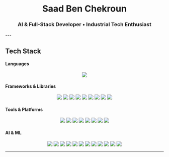 <h1 align="center">Saad Ben Chekroun</h1>
<h3 align="center">AI & Full-Stack Developer • Industrial Tech Enthusiast</h3>
---

## Tech Stack

#### Languages
<p align="center">
  <img src="https://github-readme-stats.vercel.app/api/top-langs/?username=saadbenchekroun&layout=compact&theme=default" />
</p>

#### Frameworks & Libraries
<p align="center">
  <img src="https://img.shields.io/badge/React.js-000000?style=for-the-badge&logo=react&logoColor=61DAFB"/>
  <img src="https://img.shields.io/badge/Next.js-000000?style=for-the-badge&logo=nextdotjs&logoColor=white"/>
  <img src="https://img.shields.io/badge/Node.js-000000?style=for-the-badge&logo=nodedotjs&logoColor=339933"/>
  <img src="https://img.shields.io/badge/Express.js-000000?style=for-the-badge&logo=express&logoColor=white"/>
  <img src="https://img.shields.io/badge/Tailwind_CSS-000000?style=for-the-badge&logo=tailwind-css&logoColor=38B2AC"/>
  <img src="https://img.shields.io/badge/Chakra_UI-000000?style=for-the-badge&logo=chakraui&logoColor=319795"/>
  <img src="https://img.shields.io/badge/ShadCN_UI-000000?style=for-the-badge&logo=vercel&logoColor=white"/>
  <img src="https://img.shields.io/badge/Streamlit-000000?style=for-the-badge&logo=streamlit&logoColor=FF4B4B"/>
  <img src="https://img.shields.io/badge/FastAPI-000000?style=for-the-badge&logo=fastapi&logoColor=009688"/>
</p>

#### Tools & Platforms
<p align="center">
  <img src="https://img.shields.io/badge/Linux-000000?style=for-the-badge&logo=linux&logoColor=FCC624"/>
  <img src="https://img.shields.io/badge/CATIA-000000?style=for-the-badge&logo=dassaultsystemes&logoColor=white"/>
  <img src="https://img.shields.io/badge/MagicDraw-000000?style=for-the-badge&logo=data&logoColor=white"/>
  <img src="https://img.shields.io/badge/SysML-000000?style=for-the-badge&logo=model&logoColor=white"/>
  <img src="https://img.shields.io/badge/Proteus-000000?style=for-the-badge&logo=proteus&logoColor=white"/>
  <img src="https://img.shields.io/badge/Microsoft_Office-000000?style=for-the-badge&logo=microsoft-office&logoColor=D83B01"/>
  <img src="https://img.shields.io/badge/Asterisk-000000?style=for-the-badge&logo=asterisk&logoColor=FF9900"/>
  <img src="https://img.shields.io/badge/Drizzle_ORM-000000?style=for-the-badge&logo=drizzle&logoColor=white"/>
</p>

#### AI & ML

<p align="center">
  <img src="https://img.shields.io/badge/OpenAI-000000?style=for-the-badge&logo=openai&logoColor=white"/>
  <img src="https://img.shields.io/badge/Mistral_AI-000000?style=for-the-badge&logoColor=orange"/>
  <img src="https://img.shields.io/badge/HuggingFace-000000?style=for-the-badge&logo=huggingface&logoColor=FFD21F"/>
  <img src="https://img.shields.io/badge/Transformers-000000?style=for-the-badge&logo=transformers&logoColor=white"/>
  <img src="https://img.shields.io/badge/Keras-000000?style=for-the-badge&logo=keras&logoColor=D00000"/>
  <img src="https://img.shields.io/badge/Numpy-000000?style=for-the-badge&logo=numpy&logoColor=013243"/>
  <img src="https://img.shields.io/badge/Pandas-000000?style=for-the-badge&logo=pandas&logoColor=150458"/>
  <img src="https://img.shields.io/badge/Scikit--Learn-000000?style=for-the-badge&logo=scikitlearn&logoColor=F7931E"/>
  <img src="https://img.shields.io/badge/PCA/KMeans/SGD/CNNs/LSTMs/RNNs-000000?style=for-the-badge&logo=python&logoColor=white"/>
  <img src="https://img.shields.io/badge/Unsloth-000000?style=for-the-badge&logoColor=white"/>
  <img src="https://img.shields.io/badge/LoRA-000000?style=for-the-badge&logoColor=white"/>
  <img src="https://img.shields.io/badge/Local_Models-000000?style=for-the-badge&logo=server&logoColor=white"/>
</p>

---
